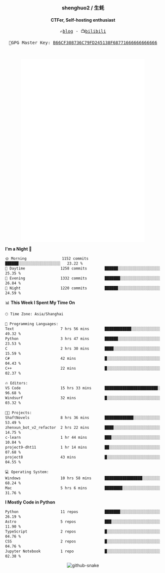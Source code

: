 <h3 align="center"> shenghuo2 / 生蚝 </h3>
<h4 align="center" >CTFer, Self-hosting enthusiast</h3>


<p align="center">
  <samp>
    ✍️<a href="https://blog.shenghuo2.top/">blog</a> -
    📺<a href="https://space.bilibili.com/85894935">bilibili</a>
  </samp>
</p>
<p align="center">
  <samp>
     🔐GPG Master Key: <a align="center" href="https://github.com/shenghuo2.gpg">B66CF308736C79FD245138F68771666666666666</a>
  </samp>
</p>
<br>
<p align="center">
  <a href="https://github.com/shenghuo2">
    <img width="400" align="top" src="https://github.com/shenghuo2/shenghuo2/blob/main/metrics.left.svg" />
  </a>
  <a href="https://github.com/shenghuo2">
    <img width="400" align="top" src="https://github.com/shenghuo2/shenghuo2/blob/main/metrics.right.svg" />
  </a>
</p>


<!--START_SECTION:waka-->
**I'm a Night 🦉** 

```text
🌞 Morning                1152 commits        ██████░░░░░░░░░░░░░░░░░░░   23.22 % 
🌆 Daytime                1258 commits        ██████░░░░░░░░░░░░░░░░░░░   25.35 % 
🌃 Evening                1332 commits        ███████░░░░░░░░░░░░░░░░░░   26.84 % 
🌙 Night                  1220 commits        ██████░░░░░░░░░░░░░░░░░░░   24.59 % 
```


📊 **This Week I Spent My Time On** 

```text
🕑︎ Time Zone: Asia/Shanghai

💬 Programming Languages: 
Text                     7 hrs 56 mins       ████████████░░░░░░░░░░░░░   49.32 % 
Python                   3 hrs 47 mins       ██████░░░░░░░░░░░░░░░░░░░   23.53 % 
C                        2 hrs 30 mins       ████░░░░░░░░░░░░░░░░░░░░░   15.59 % 
C#                       42 mins             █░░░░░░░░░░░░░░░░░░░░░░░░   04.43 % 
C++                      22 mins             █░░░░░░░░░░░░░░░░░░░░░░░░   02.37 % 

🔥 Editors: 
VS Code                  15 hrs 33 mins      ████████████████████████░   96.68 % 
Windsurf                 32 mins             █░░░░░░░░░░░░░░░░░░░░░░░░   03.32 % 

🐱‍💻 Projects: 
ShaftNovels              8 hrs 36 mins       █████████████░░░░░░░░░░░░   53.49 % 
zhenxun_bot_v2_refactor  2 hrs 22 mins       ████░░░░░░░░░░░░░░░░░░░░░   14.75 % 
c-learn                  1 hr 44 mins        ███░░░░░░░░░░░░░░░░░░░░░░   10.84 % 
project9-dht11           1 hr 14 mins        ██░░░░░░░░░░░░░░░░░░░░░░░   07.68 % 
project8                 43 mins             █░░░░░░░░░░░░░░░░░░░░░░░░   04.55 % 

💻 Operating System: 
Windows                  10 hrs 58 mins      █████████████████░░░░░░░░   68.24 % 
Mac                      5 hrs 6 mins        ████████░░░░░░░░░░░░░░░░░   31.76 % 
```

**I Mostly Code in Python** 

```text
Python                   11 repos            ███████░░░░░░░░░░░░░░░░░░   26.19 % 
Astro                    5 repos             ███░░░░░░░░░░░░░░░░░░░░░░   11.90 % 
TypeScript               2 repos             █░░░░░░░░░░░░░░░░░░░░░░░░   04.76 % 
CSS                      2 repos             █░░░░░░░░░░░░░░░░░░░░░░░░   04.76 % 
Jupyter Notebook         1 repo              █░░░░░░░░░░░░░░░░░░░░░░░░   02.38 % 
```




<!--END_SECTION:waka-->


<div align="center">
  <picture>
    <source media="(prefers-color-scheme: dark)" srcset="https://gist.githubusercontent.com/shenghuo2/bfce20b14ab0484cef03bae6e60e0b3a/raw/github-snake-dark.svg" />
    <source media="(prefers-color-scheme: light)" srcset="https://gist.githubusercontent.com/shenghuo2/bfce20b14ab0484cef03bae6e60e0b3a/raw/github-snake.svg" />
    <img alt="github-snake" src="https://gist.githubusercontent.com/shenghuo2/bfce20b14ab0484cef03bae6e60e0b3a/raw/github-snake.svg" />
  </picture>
</div>

<!--
**shenghuo2/shenghuo2** is a ✨ _special_ ✨ repository because its `README.md` (this file) appears on your GitHub profile.

Here are some ideas to get you started:

- 🔭 I’m currently working on ...
- 🌱 I’m currently learning ...
- 👯 I’m looking to collaborate on ...
- 🤔 I’m looking for help with ...
- 💬 Ask me about ...
- 📫 How to reach me: ...
- 😄 Pronouns: ...
- ⚡ Fun fact: ...
-->
